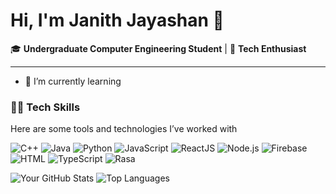 # Hi, I'm **Janith Jayashan** 👋

🎓 **Undergraduate Computer Engineering Student**    | 🔧 **Tech Enthusiast**  

---

- 🌱 I’m currently learning

### 🧑‍💻 **Tech Skills**
Here are some tools and technologies I’ve worked with

![C++](https://img.shields.io/badge/-C++-00599C?style=flat&logo=c%2B%2B&logoColor=white)
![Java](https://img.shields.io/badge/-Java-007396?style=flat&logo=java&logoColor=white)
![Python](https://img.shields.io/badge/-Python-3776AB?style=flat&logo=python&logoColor=white)
![JavaScript](https://img.shields.io/badge/-JavaScript-F7DF1E?style=flat&logo=javascript&logoColor=black)
![ReactJS](https://img.shields.io/badge/-ReactJS-61DAFB?style=flat&logo=react&logoColor=black)
![Node.js](https://img.shields.io/badge/-Node.js-339933?style=flat&logo=node.js&logoColor=white)
![Firebase](https://img.shields.io/badge/-Firebase-FFCA28?style=flat&logo=firebase&logoColor=black)
![HTML](https://img.shields.io/badge/-HTML-E34F26?style=flat&logo=html5&logoColor=white)
![TypeScript](https://img.shields.io/badge/-TypeScript-3178C6?style=flat&logo=typescript&logoColor=white)
![Rasa](https://img.shields.io/badge/-Rasa-5A31F4?style=flat&logo=rasa&logoColor=white)



![Your GitHub Stats](https://github-readme-stats.vercel.app/api?username=janithjay&show_icons=true&theme=dark)
![Top Languages](https://github-readme-stats.vercel.app/api/top-langs/?username=janithjay&layout=compact&theme=dark)  



<!--
**janithjay/janithjay** is a ✨ _special_ ✨ repository because its `README.md` (this file) appears on your GitHub profile.

Here are some ideas to get you started:

- 🔭 I’m currently working on ...
- 🌱 I’m currently learning ...
- 👯 I’m looking to collaborate on ...
- 🤔 I’m looking for help with ...
- 💬 Ask me about ...
- 📫 How to reach me: ...
- 😄 Pronouns: ...
- ⚡ Fun fact: ...
-->
